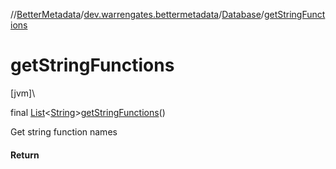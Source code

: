 //[BetterMetadata](../../../index.md)/[dev.warrengates.bettermetadata](../index.md)/[Database](index.md)/[getStringFunctions](get-string-functions.md)

# getStringFunctions

[jvm]\

final [List](https://docs.oracle.com/javase/8/docs/api/java/util/List.html)&lt;[String](https://docs.oracle.com/javase/8/docs/api/java/lang/String.html)&gt;[getStringFunctions](get-string-functions.md)()

Get string function names

#### Return
